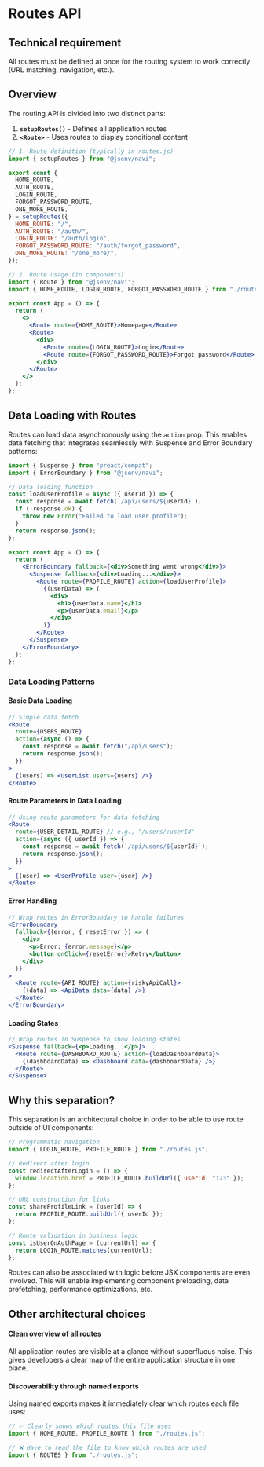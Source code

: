 # Routes API

## Technical requirement

All routes must be defined at once for the routing system to work correctly (URL matching, navigation, etc.).

## Overview

The routing API is divided into two distinct parts:

1. **`setupRoutes()`** - Defines all application routes
2. **`<Route>`** - Uses routes to display conditional content

```jsx
// 1. Route definition (typically in routes.js)
import { setupRoutes } from "@jsenv/navi";

export const {
  HOME_ROUTE,
  AUTH_ROUTE,
  LOGIN_ROUTE,
  FORGOT_PASSWORD_ROUTE,
  ONE_MORE_ROUTE,
} = setupRoutes({
  HOME_ROUTE: "/",
  AUTH_ROUTE: "/auth/",
  LOGIN_ROUTE: "/auth/login",
  FORGOT_PASSWORD_ROUTE: "/auth/forgot_password",
  ONE_MORE_ROUTE: "/one_more/",
});
```

```jsx
// 2. Route usage (in components)
import { Route } from "@jsenv/navi";
import { HOME_ROUTE, LOGIN_ROUTE, FORGOT_PASSWORD_ROUTE } from "./routes.js";

export const App = () => {
  return (
    <>
      <Route route={HOME_ROUTE}>Homepage</Route>
      <Route>
        <div>
          <Route route={LOGIN_ROUTE}>Login</Route>
          <Route route={FORGOT_PASSWORD_ROUTE}>Forgot password</Route>
        </div>
      </Route>
    </>
  );
};
```

## Data Loading with Routes

Routes can load data asynchronously using the `action` prop. This enables data fetching that integrates seamlessly with Suspense and Error Boundary patterns:

```jsx
import { Suspense } from "preact/compat";
import { ErrorBoundary } from "@jsenv/navi";

// Data loading function
const loadUserProfile = async ({ userId }) => {
  const response = await fetch(`/api/users/${userId}`);
  if (!response.ok) {
    throw new Error("Failed to load user profile");
  }
  return response.json();
};

export const App = () => {
  return (
    <ErrorBoundary fallback={<div>Something went wrong</div>}>
      <Suspense fallback={<div>Loading...</div>}>
        <Route route={PROFILE_ROUTE} action={loadUserProfile}>
          {(userData) => (
            <div>
              <h1>{userData.name}</h1>
              <p>{userData.email}</p>
            </div>
          )}
        </Route>
      </Suspense>
    </ErrorBoundary>
  );
};
```

### Data Loading Patterns

#### **Basic Data Loading**

```jsx
// Simple data fetch
<Route
  route={USERS_ROUTE}
  action={async () => {
    const response = await fetch("/api/users");
    return response.json();
  }}
>
  {(users) => <UserList users={users} />}
</Route>
```

#### **Route Parameters in Data Loading**

```jsx
// Using route parameters for data fetching
<Route
  route={USER_DETAIL_ROUTE} // e.g., "/users/:userId"
  action={async ({ userId }) => {
    const response = await fetch(`/api/users/${userId}`);
    return response.json();
  }}
>
  {(user) => <UserProfile user={user} />}
</Route>
```

#### **Error Handling**

```jsx
// Wrap routes in ErrorBoundary to handle failures
<ErrorBoundary
  fallback={(error, { resetError }) => (
    <div>
      <p>Error: {error.message}</p>
      <button onClick={resetError}>Retry</button>
    </div>
  )}
>
  <Route route={API_ROUTE} action={riskyApiCall}>
    {(data) => <ApiData data={data} />}
  </Route>
</ErrorBoundary>
```

#### **Loading States**

```jsx
// Wrap routes in Suspense to show loading states
<Suspense fallback={<p>Loading...</p>}>
  <Route route={DASHBOARD_ROUTE} action={loadDashboardData}>
    {(dashboardData) => <Dashboard data={dashboardData} />}
  </Route>
</Suspense>
```

## Why this separation?

This separation is an architectural choice in order to be able to use route outside of UI components:

```jsx
// Programmatic navigation
import { LOGIN_ROUTE, PROFILE_ROUTE } from "./routes.js";

// Redirect after login
const redirectAfterLogin = () => {
  window.location.href = PROFILE_ROUTE.buildUrl({ userId: "123" });
};

// URL construction for links
const shareProfileLink = (userId) => {
  return PROFILE_ROUTE.buildUrl({ userId });
};

// Route validation in business logic
const isUserOnAuthPage = (currentUrl) => {
  return LOGIN_ROUTE.matches(currentUrl);
};
```

Routes can also be associated with logic before JSX components are even involved. This will enable implementing component preloading, data prefetching, performance optimizations, etc.

## Other architectural choices

#### **Clean overview of all routes**

All application routes are visible at a glance without superfluous noise. This gives developers a clear map of the entire application structure in one place.

#### **Discoverability through named exports**

Using named exports makes it immediately clear which routes each file uses:

```jsx
// ✅ Clearly shows which routes this file uses
import { HOME_ROUTE, PROFILE_ROUTE } from "./routes.js";

// ❌ Have to read the file to know which routes are used
import { ROUTES } from "./routes.js";
```
